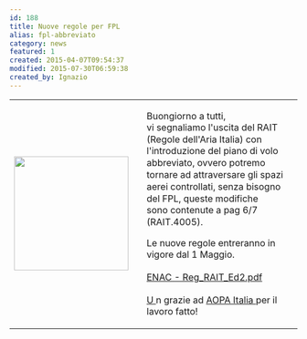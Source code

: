 ```yaml
---
id: 188
title: Nuove regole per FPL
alias: fpl-abbreviato
category: news
featured: 1
created: 2015-04-07T09:54:37
modified: 2015-07-30T06:59:38
created_by: Ignazio
---
```

<table>
 <tbody>
  <tr>
   <td>
    <img border="0" src="images/stories/enac-logo.gif" style="float: left; margin-right: 1em;" width="200"/>
   </td>
   <td>
    <p>
     Buongiorno a tutti,
     <br/>
     <span style="line-height: 1.3em;">
      vi segnaliamo l'uscita del RAIT (Regole dell'Aria Italia) con l'introduzione del piano di volo abbreviato, ovvero potremo tornare ad attraversare gli spazi aerei controllati, senza bisogno del FPL, queste modifiche sono contenute a pag 6/7 (RAIT.4005).
     </span>
    </p>
    <p>
     Le nuove regole entreranno in vigore dal 1 Maggio.
     <br/>
     <br/>
     <a href="https://www.enac.gov.it/repository/ContentManagement/information/P743038137/Reg_RAIT_Ed2.pdf" target="_blank">
      ENAC - Reg_RAIT_Ed2.pdf
      <br/>
      <br/>
      U
     </a>
     n grazie ad
     <a href="http://www.aopa.it/">
      AOPA Italia
     </a>
     per il lavoro fatto!
    </p>
   </td>
  </tr>
 </tbody>
</table>

